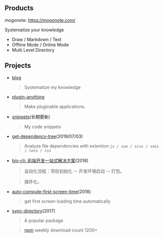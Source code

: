 ## Products

mogonote: https://mogonote.com/

Systematize your knowledge

+   Draw / Markdown / Text
+   Offline Mode / Online Mode
+   Multi Level Directory

## Projects

+   [blog](https://github.com/hoperyy/blog)

    > Systematize my knowledge

+   [plugin-anything](https://github.com/hoperyy/blog/issues/150)

    > Make pluginable applications.

+   [snippets](https://hoperyy.github.io/snippets/#/)(长期更新)

    > My code snippets

+   [get-dependency-tree](https://github.com/hoperyy/get-dependency-tree)(2019/07/03)

    > Analyze file dependencies with extention `js / vue / scss / sass / less / css`

+   [bio-cli: 前端开发一站式解决方案](https://github.com/weidian-inc/bio-cli)(2018)

    > 自动化流程：项目初始化 -- 开发环境启动 -- 打包。

    > 插件化。

+   [auto-compute-first-screen-time](https://github.com/hoperyy/auto-compute-first-screen-time)(2018)

    > get first screen loading time automatically

+   [sync-directory](https://github.com/hoperyy/sync-directory)(2017)

    > A popular package

    > [npm](https://www.npmjs.com/package/sync-directory) weekly download count 1200+


